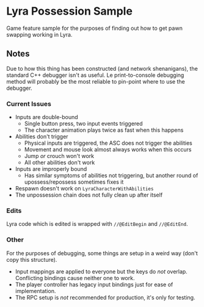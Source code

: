 # Lyra Possession Sample

Game feature sample for the purposes of finding out how to get pawn swapping working in Lyra.

## Notes

Due to how this thing has been constructed (and network shenanigans), the standard C++ debugger isn't as useful. Le print-to-console debugging method will probably be the most reliable to pin-point where to use the debugger.

### Current Issues

- Inputs are double-bound
  - Single button press, two input events triggered
  - The character animation plays twice as fast when this happens
- Abilities don't trigger
  - Physical inputs are triggered, the ASC does not trigger the abilities
  - Movement and mouse look almost always works when this occurs
  - Jump *or* crouch won't work
  - All other abilities don't work
- Inputs are improperly bound
  - Has similar symptoms of abilities not triggering, but another round of upossess/repossess sometimes fixes it
- Respawn doesn't work on `LyraCharacterWithAbilities`
- The unpossession chain does not fully clean up after itself

### Edits

Lyra code which is edited is wrapped with `//@EditBegin` and `//@EditEnd`.

### Other

For the purposes of debugging, some things are setup in a weird way (don't copy this structure).

- Input mappings are applied to everyone but the keys do *not* overlap. Conflicting bindings cause neither one to work.
- The player controller has legacy input bindings just for ease of implementation.
- The RPC setup is *not* recommended for production, it's only for testing.
